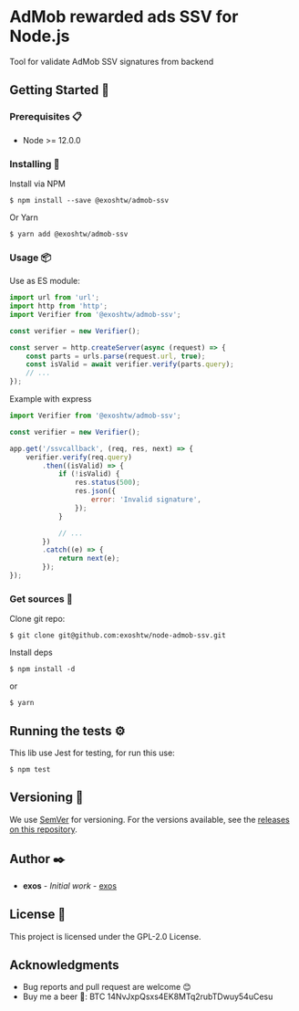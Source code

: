 # AdMob rewarded ads SSV for Node.js

Tool for validate AdMob SSV signatures from backend 

## Getting Started 🚀

### Prerequisites 📋

* Node >= 12.0.0

### Installing 🔧

Install via NPM

```
$ npm install --save @exoshtw/admob-ssv
```

Or Yarn

```
$ yarn add @exoshtw/admob-ssv
```

### Usage 📦

Use as ES module:

```JavaScript
import url from 'url';
import http from 'http';
import Verifier from '@exoshtw/admob-ssv';

const verifier = new Verifier();

const server = http.createServer(async (request) => {
    const parts = urls.parse(request.url, true);
    const isValid = await verifier.verify(parts.query);
    // ...
});

```

Example with express

```JavaScript
import Verifier from '@exoshtw/admob-ssv';

const verifier = new Verifier();

app.get('/ssvcallback', (req, res, next) => {
    verifier.verify(req.query)
        .then((isValid) => {
            if (!isValid) {
                res.status(500);
                res.json({
                    error: 'Invalid signature',
                });
            }

            // ...
        })
        .catch((e) => {
            return next(e);
        });
});

```

### Get sources 🔧

Clone git repo:

```
$ git clone git@github.com:exoshtw/node-admob-ssv.git
```

Install deps

```
$ npm install -d
```

or 

```
$ yarn
```

## Running the tests ⚙️

This lib use Jest for testing, for run this use:

```
$ npm test
```

## Versioning 📌

We use [SemVer](http://semver.org/) for versioning. For the versions available, see the [releases on this repository](https://github.com/exoshtw/node-admob-ssv/releases). 

## Author ✒️

* **exos** - *Initial work* - [exos](https://github.com/exos)

## License 📄

This project is licensed under the GPL-2.0 License.

## Acknowledgments

* Bug reports and pull request are welcome 😊
* Buy me a beer 🍺: BTC 14NvJxpQsxs4EK8MTq2rubTDwuy54uCesu
